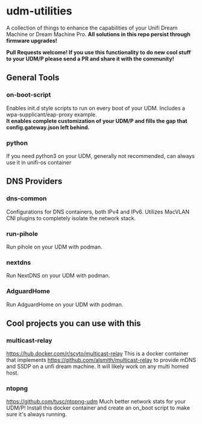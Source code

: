 # udm-utilities
A collection of things to enhance the capabilities of your Unifi Dream Machine or Dream Machine Pro. **All solutions in this repo persist through firmware upgrades!**

**Pull Requests welcome! If you use this functionality to do new cool stuff to your UDM/P please send a PR and share it with the community!**

## General Tools
### on-boot-script
Enables init.d style scripts to run on every boot of your UDM. Includes a wpa-supplicant/eap-proxy example.  
**It enables complete customization of your UDM/P and fills the gap that config.gateway.json left behind.**

### python
If you need python3 on your UDM, generally not recommended, can always use it in unifi-os container

## DNS Providers
### dns-common
Configurations for DNS containers, both IPv4 and IPv6.  Utilizes MacVLAN CNI plugins to completely isolate the network stack.

### run-pihole
Run pihole on your UDM with podman.

### nextdns
Run NextDNS on your UDM with podman. 

### AdguardHome
Run AdguardHome on your UDM with podman.

## Cool projects you can use with this

### multicast-relay 
https://hub.docker.com/r/scyto/multicast-relay 
This is a docker container that implements https://github.com/alsmith/multicast-relay to provide mDNS and SSDP on a unfi dream machine. It will likely work on any multi homed host.

### ntopng
https://github.com/tusc/ntopng-udm
Much better network stats for your UDM/P!  Install this docker container and create an on_boot script to make sure it's always running.
